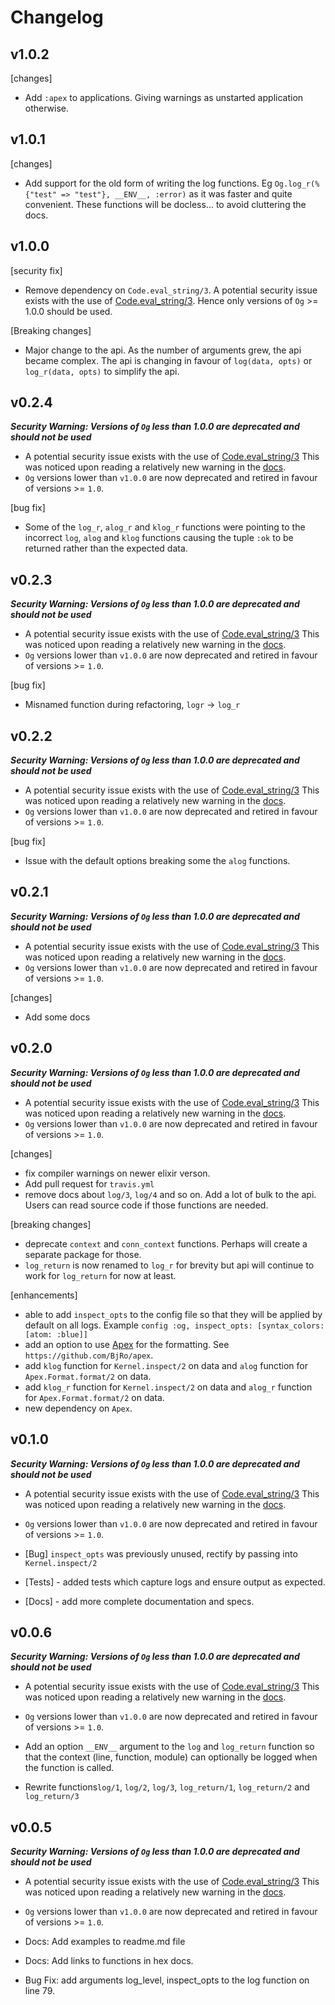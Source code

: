 # Changelog

## v1.0.2

[changes]
- Add `:apex` to applications. Giving warnings as unstarted application otherwise.

## v1.0.1

[changes]
- Add support for the old form of writing the log functions. Eg `Og.log_r(%{"test" => "test"}, __ENV__, :error)`
as it was faster and quite convenient. These functions will be docless... to avoid cluttering the docs.


## v1.0.0

[security fix]
  - Remove dependency on `Code.eval_string/3`. A potential security issue exists with the use of
[Code.eval_string/3](https://github.com/elixir-lang/elixir/commit/f1daca5be78e6a466745ba2cdc66d9787c3cf47f#diff-da151e1c1d9b535259a2385407272c9eR107).
Hence only versions of `Og` >= 1.0.0 should be used.

[Breaking changes]
  - Major change to the api. As the number of arguments grew, the api became complex.
  The api is changing in favour of `log(data, opts)` or `log_r(data, opts)` to simplify the api.



## v0.2.4

***Security Warning: Versions of `Og` less than 1.0.0 are deprecated and should not be used***

- A potential security issue exists with the use of
[Code.eval_string/3](https://github.com/elixir-lang/elixir/commit/f1daca5be78e6a466745ba2cdc66d9787c3cf47f#diff-da151e1c1d9b535259a2385407272c9eR107)
This was noticed upon reading a relatively new warning in the
[docs]((https://github.com/elixir-lang/elixir/commit/f1daca5be78e6a466745ba2cdc66d9787c3cf47f#diff-da151e1c1d9b535259a2385407272c9eR107)).
- `Og` versions lower than `v1.0.0` are now deprecated and retired in favour of versions >= `1.0`.

[bug fix]

- Some of the `log_r`, `alog_r` and `klog_r` functions were pointing to the
 incorrect `log`, `alog` and `klog` functions causing the tuple `:ok` to be returned rather than
 the expected data.


## v0.2.3

***Security Warning: Versions of `Og` less than 1.0.0 are deprecated and should not be used***

- A potential security issue exists with the use of
[Code.eval_string/3](https://github.com/elixir-lang/elixir/commit/f1daca5be78e6a466745ba2cdc66d9787c3cf47f#diff-da151e1c1d9b535259a2385407272c9eR107)
This was noticed upon reading a relatively new warning in the
[docs]((https://github.com/elixir-lang/elixir/commit/f1daca5be78e6a466745ba2cdc66d9787c3cf47f#diff-da151e1c1d9b535259a2385407272c9eR107)).
- `Og` versions lower than `v1.0.0` are now deprecated and retired in favour of versions >= `1.0`.

[bug fix]

- Misnamed function during refactoring, `logr` -> `log_r`


## v0.2.2

***Security Warning: Versions of `Og` less than 1.0.0 are deprecated and should not be used***

- A potential security issue exists with the use of
[Code.eval_string/3](https://github.com/elixir-lang/elixir/commit/f1daca5be78e6a466745ba2cdc66d9787c3cf47f#diff-da151e1c1d9b535259a2385407272c9eR107)
This was noticed upon reading a relatively new warning in the
[docs]((https://github.com/elixir-lang/elixir/commit/f1daca5be78e6a466745ba2cdc66d9787c3cf47f#diff-da151e1c1d9b535259a2385407272c9eR107)).
- `Og` versions lower than `v1.0.0` are now deprecated and retired in favour of versions >= `1.0`.

[bug fix]

- Issue with the default options breaking some the `alog` functions.


## v0.2.1

***Security Warning: Versions of `Og` less than 1.0.0 are deprecated and should not be used***

- A potential security issue exists with the use of
[Code.eval_string/3](https://github.com/elixir-lang/elixir/commit/f1daca5be78e6a466745ba2cdc66d9787c3cf47f#diff-da151e1c1d9b535259a2385407272c9eR107)
This was noticed upon reading a relatively new warning in the
[docs]((https://github.com/elixir-lang/elixir/commit/f1daca5be78e6a466745ba2cdc66d9787c3cf47f#diff-da151e1c1d9b535259a2385407272c9eR107)).
- `Og` versions lower than `v1.0.0` are now deprecated and retired in favour of versions >= `1.0`.

[changes]

- Add some docs

## v0.2.0

***Security Warning: Versions of `Og` less than 1.0.0 are deprecated and should not be used***

- A potential security issue exists with the use of
[Code.eval_string/3](https://github.com/elixir-lang/elixir/commit/f1daca5be78e6a466745ba2cdc66d9787c3cf47f#diff-da151e1c1d9b535259a2385407272c9eR107)
This was noticed upon reading a relatively new warning in the
[docs]((https://github.com/elixir-lang/elixir/commit/f1daca5be78e6a466745ba2cdc66d9787c3cf47f#diff-da151e1c1d9b535259a2385407272c9eR107)).
- `Og` versions lower than `v1.0.0` are now deprecated and retired in favour of versions >= `1.0`.

[changes]
- fix compiler warnings on newer elixir verson.
- Add pull request for `travis.yml`
- remove docs about `log/3`, `log/4` and so on. Add a lot of bulk to the api.
Users can read source code if those functions are needed.

[breaking changes]
- deprecate `context` and `conn_context` functions. Perhaps will create a separate
package for those.
- `log_return` is now renamed to `log_r` for brevity but api will continue to work for
`log_return` for now at least.

[enhancements]
- able to add `inspect_opts` to the config file so that they will be applied by default on
all logs. Example `config :og, inspect_opts: [syntax_colors: [atom: :blue]]`
- add an option to use [Apex](https://github.com/BjRo/apex) for the formatting. See `https://github.com/BjRo/apex`.
- add `klog` function for `Kernel.inspect/2` on data and `alog` function for `Apex.Format.format/2` on data.
- add `klog_r` function for `Kernel.inspect/2` on data and `alog_r` function for `Apex.Format.format/2` on data.
- new dependency on `Apex`.


## v0.1.0

***Security Warning: Versions of `Og` less than 1.0.0 are deprecated and should not be used***

- A potential security issue exists with the use of
[Code.eval_string/3](https://github.com/elixir-lang/elixir/commit/f1daca5be78e6a466745ba2cdc66d9787c3cf47f#diff-da151e1c1d9b535259a2385407272c9eR107)
This was noticed upon reading a relatively new warning in the
[docs]((https://github.com/elixir-lang/elixir/commit/f1daca5be78e6a466745ba2cdc66d9787c3cf47f#diff-da151e1c1d9b535259a2385407272c9eR107)).
- `Og` versions lower than `v1.0.0` are now deprecated and retired in favour of versions >= `1.0`.

- [Bug] `inspect_opts` was previously unused, rectify by passing into `Kernel.inspect/2`
- [Tests] - added tests which capture logs and ensure output as expected.
- [Docs] - add more complete documentation and specs.


## v0.0.6

***Security Warning: Versions of `Og` less than 1.0.0 are deprecated and should not be used***

- A potential security issue exists with the use of
[Code.eval_string/3](https://github.com/elixir-lang/elixir/commit/f1daca5be78e6a466745ba2cdc66d9787c3cf47f#diff-da151e1c1d9b535259a2385407272c9eR107)
This was noticed upon reading a relatively new warning in the
[docs]((https://github.com/elixir-lang/elixir/commit/f1daca5be78e6a466745ba2cdc66d9787c3cf47f#diff-da151e1c1d9b535259a2385407272c9eR107)).
- `Og` versions lower than `v1.0.0` are now deprecated and retired in favour of versions >= `1.0`.

- Add an option `__ENV__` argument to the `log` and `log_return` function so that
  the context (line, function, module) can optionally be logged when the function is called.
- Rewrite functions`log/1`, `log/2`, `log/3`, `log_return/1`, `log_return/2` and `log_return/3`


## v0.0.5

***Security Warning: Versions of `Og` less than 1.0.0 are deprecated and should not be used***

- A potential security issue exists with the use of
[Code.eval_string/3](https://github.com/elixir-lang/elixir/commit/f1daca5be78e6a466745ba2cdc66d9787c3cf47f#diff-da151e1c1d9b535259a2385407272c9eR107)
This was noticed upon reading a relatively new warning in the
[docs]((https://github.com/elixir-lang/elixir/commit/f1daca5be78e6a466745ba2cdc66d9787c3cf47f#diff-da151e1c1d9b535259a2385407272c9eR107)).
- `Og` versions lower than `v1.0.0` are now deprecated and retired in favour of versions >= `1.0`.

- Docs: Add examples to readme.md file
- Docs: Add links to functions in hex docs.
- Bug Fix: add arguments log_level, inspect_opts to the log function on line 79.
